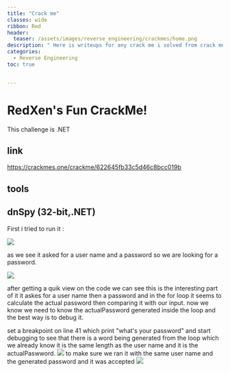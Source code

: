 ```yaml
---
title: "Crack me"
classes: wide
ribbon: Red
header:
  teaser: /assets/images/reverse_engineering/crackmes/home.png
description: " Here is writeups for any crack me i solved from crack me.one"
categories:
  - Reverse Engineering
toc: true


---
```


# RedXen's Fun CrackMe!
This challenge is .NET

## link
https://crackmes.one/crackme/622645fb33c5d46c8bcc019b

## tools
dnSpy (32-bit,.NET)
---

First i tried to run it :

![](/assets/images/reverse_engineering/RedXen's_Fun_CrackMe1.PNG)

as we see it asked for a user name and a password so we are looking for a password.

![](/assets/images/reverse-engineering/RedXen's_Fun_CrackMe2.PNG)

after getting a quik view on the code we can see this is the interesting part of it
it askes for a user name then a password and in the for loop it seems to calculate the actual password then comparing it with our input.
now we know we need to know the actualPassword generated inside the loop and the best way is to debug it.

set a breakpoint on line 41 which print "what's your password" and start debugging to see that there is a word being generated from the loop which we already know it is the same length as the user name and it is the actualPaswword.
![](/assets/images/reverse-engineering/RedXen's_Fun_CrackMe4.PNG)
to make sure we ran it with the same user name and the generated password and it was accepted
![](/assets/images/reverse-engineering/RedXen's_Fun_CrackMe5.PNG)

